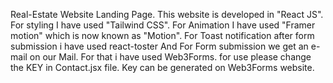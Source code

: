 Real-Estate Website Landing Page.
This website is developed in "React JS".
For styling I have used "Tailwind CSS".
For Animation I have used "Framer motion" which is now known as "Motion".
For Toast notification after form submission i have used react-toster
And
For Form submission we get an e-mail on our Mail. For that i have used Web3Forms.
for use please change the KEY in Contact.jsx file. 
Key can be generated on Web3Forms website.
